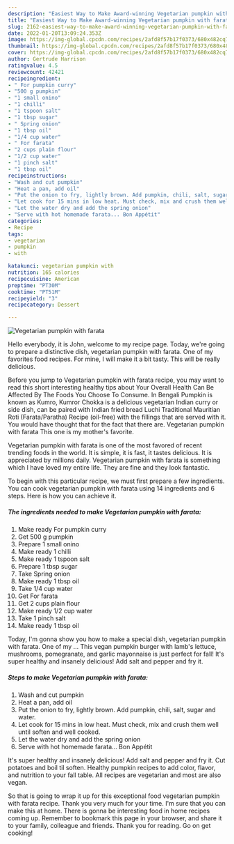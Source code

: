 ```yaml
---
description: "Easiest Way to Make Award-winning Vegetarian pumpkin with farata"
title: "Easiest Way to Make Award-winning Vegetarian pumpkin with farata"
slug: 2162-easiest-way-to-make-award-winning-vegetarian-pumpkin-with-farata
date: 2022-01-20T13:09:24.353Z
image: https://img-global.cpcdn.com/recipes/2afd8f57b17f0373/680x482cq70/vegetarian-pumpkin-with-farata-recipe-main-photo.jpg
thumbnail: https://img-global.cpcdn.com/recipes/2afd8f57b17f0373/680x482cq70/vegetarian-pumpkin-with-farata-recipe-main-photo.jpg
cover: https://img-global.cpcdn.com/recipes/2afd8f57b17f0373/680x482cq70/vegetarian-pumpkin-with-farata-recipe-main-photo.jpg
author: Gertrude Harrison
ratingvalue: 4.5
reviewcount: 42421
recipeingredient:
- " For pumpkin curry"
- "500 g pumpkin"
- "1 small onino"
- "1 chilli"
- "1 tspoon salt"
- "1 tbsp sugar"
- " Spring onion"
- "1 tbsp oil"
- "1/4 cup water"
- " For farata"
- "2 cups plain flour"
- "1/2 cup water"
- "1 pinch salt"
- "1 tbsp oil"
recipeinstructions:
- "Wash and cut pumpkin"
- "Heat a pan, add oil"
- "Put the onion to fry, lightly brown. Add pumpkin, chili, salt, sugar and water."
- "Let cook for 15 mins in low heat. Must check, mix and crush them well until soften and well cooked."
- "Let the water dry and add the spring onion"
- "Serve with hot homemade farata... Bon Appétit"
categories:
- Recipe
tags:
- vegetarian
- pumpkin
- with

katakunci: vegetarian pumpkin with 
nutrition: 165 calories
recipecuisine: American
preptime: "PT30M"
cooktime: "PT51M"
recipeyield: "3"
recipecategory: Dessert

---
```



![Vegetarian pumpkin with farata](https://img-global.cpcdn.com/recipes/2afd8f57b17f0373/680x482cq70/vegetarian-pumpkin-with-farata-recipe-main-photo.jpg)

Hello everybody, it is John, welcome to my recipe page. Today, we're going to prepare a distinctive dish, vegetarian pumpkin with farata. One of my favorites food recipes. For mine, I will make it a bit tasty. This will be really delicious.

Before you jump to Vegetarian pumpkin with farata recipe, you may want to read this short interesting healthy tips about Your Overall Health Can Be Affected By The Foods You Choose To Consume. In Bengali Pumpkin is known as Kumro, Kumror Chokka is a delicious vegetarian Indian curry or side dish, can be paired with Indian fried bread Luchi Traditional Mauritian Roti (Farata/Paratha) Recipe (oil-free) with the fillings that are served with it. You would have thought that for the fact that there are. Vegetarian pumpkin with farata This one is my mother's favorite.

Vegetarian pumpkin with farata is one of the most favored of recent trending foods in the world. It is simple, it is fast, it tastes delicious. It is appreciated by millions daily. Vegetarian pumpkin with farata is something which I have loved my entire life. They are fine and they look fantastic.


To begin with this particular recipe, we must first prepare a few ingredients. You can cook vegetarian pumpkin with farata using 14 ingredients and 6 steps. Here is how you can achieve it.

<!--inarticleads1-->

##### The ingredients needed to make Vegetarian pumpkin with farata:

1. Make ready  For pumpkin curry
1. Get 500 g pumpkin
1. Prepare 1 small onino
1. Make ready 1 chilli
1. Make ready 1 tspoon salt
1. Prepare 1 tbsp sugar
1. Take  Spring onion
1. Make ready 1 tbsp oil
1. Take 1/4 cup water
1. Get  For farata
1. Get 2 cups plain flour
1. Make ready 1/2 cup water
1. Take 1 pinch salt
1. Make ready 1 tbsp oil


Today, I'm gonna show you how to make a special dish, vegetarian pumpkin with farata. One of my … This vegan pumpkin burger with lamb's lettuce, mushrooms, pomegranate, and garlic mayonnaise is just perfect for fall! It's super healthy and insanely delicious! Add salt and pepper and fry it. 

<!--inarticleads2-->

##### Steps to make Vegetarian pumpkin with farata:

1. Wash and cut pumpkin
1. Heat a pan, add oil
1. Put the onion to fry, lightly brown. Add pumpkin, chili, salt, sugar and water.
1. Let cook for 15 mins in low heat. Must check, mix and crush them well until soften and well cooked.
1. Let the water dry and add the spring onion
1. Serve with hot homemade farata... Bon Appétit


It's super healthy and insanely delicious! Add salt and pepper and fry it. Cut potatoes and boil til soften. Healthy pumpkin recipes to add color, flavor, and nutrition to your fall table. All recipes are vegetarian and most are also vegan. 

So that is going to wrap it up for this exceptional food vegetarian pumpkin with farata recipe. Thank you very much for your time. I'm sure that you can make this at home. There is gonna be interesting food in home recipes coming up. Remember to bookmark this page in your browser, and share it to your family, colleague and friends. Thank you for reading. Go on get cooking!

